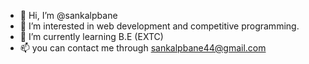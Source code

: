 - 👋 Hi, I’m @sankalpbane
- 👀 I’m interested in web development and competitive programming.
- 🌱 I’m currently learning B.E (EXTC)
- 📫 you can contact me through sankalpbane44@gmail.com

<!---
sankalpbane/sankalpbane is a ✨ special ✨ repository because its `README.md` (this file) appears on your GitHub profile.
You can click the Preview link to take a look at your changes.
--->
